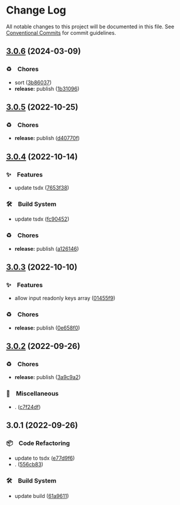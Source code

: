 # Change Log

All notable changes to this project will be documented in this file.
See [Conventional Commits](https://conventionalcommits.org) for commit guidelines.

## [3.0.6](https://github.com/bluelovers/ws-array/compare/sort-object-keys2@3.0.5...sort-object-keys2@3.0.6) (2024-03-09)



### ♻️　Chores

* sort ([3b86037](https://github.com/bluelovers/ws-array/commit/3b86037ba0ce9055b542950bc38a1729b71db770))
* **release:** publish ([1b31096](https://github.com/bluelovers/ws-array/commit/1b31096c7273d86aff3c6bb15ff77717c6804439))



## [3.0.5](https://github.com/bluelovers/ws-array/compare/sort-object-keys2@3.0.4...sort-object-keys2@3.0.5) (2022-10-25)



### ♻️　Chores

* **release:** publish ([d40770f](https://github.com/bluelovers/ws-array/commit/d40770fe72fe5df69986a0fbedcd5ad708941eca))



## [3.0.4](https://github.com/bluelovers/ws-array/compare/sort-object-keys2@3.0.3...sort-object-keys2@3.0.4) (2022-10-14)



### ✨　Features

* update tsdx ([7653f38](https://github.com/bluelovers/ws-array/commit/7653f38e8081f8e7b1b439583f770eca64cef6e3))


### 🛠　Build System

* update tsdx ([fc90452](https://github.com/bluelovers/ws-array/commit/fc904528d3cd8a494b7b8f3beb6dce018e10e4b2))


### ♻️　Chores

* **release:** publish ([a126146](https://github.com/bluelovers/ws-array/commit/a126146ba0ea0c593a2b314b7bac235a893335ed))



## [3.0.3](https://github.com/bluelovers/ws-array/compare/sort-object-keys2@3.0.2...sort-object-keys2@3.0.3) (2022-10-10)



### ✨　Features

* allow input readonly keys array ([01455f9](https://github.com/bluelovers/ws-array/commit/01455f9eb3e7ac84930e19a205083eabd928e24a))


### ♻️　Chores

* **release:** publish ([0e658f0](https://github.com/bluelovers/ws-array/commit/0e658f03f6c5a067f1290866ec943b6a4d21f73b))



## [3.0.2](https://github.com/bluelovers/ws-array/compare/sort-object-keys2@3.0.1...sort-object-keys2@3.0.2) (2022-09-26)



### ♻️　Chores

* **release:** publish ([3a9c9a2](https://github.com/bluelovers/ws-array/commit/3a9c9a226e6b9d89a4edeeb431e6fe6df1598671))


### 🔖　Miscellaneous

* . ([c7f24df](https://github.com/bluelovers/ws-array/commit/c7f24dffc867f36fdb75f618fb3bebee05fa645c))



## 3.0.1 (2022-09-26)



### 📦　Code Refactoring

* update to tsdx ([e77d9f6](https://github.com/bluelovers/ws-array/commit/e77d9f66acc24c9fb970ad6fef1e258d258ef32b))
* . ([556cb83](https://github.com/bluelovers/ws-array/commit/556cb8381c293db33aa2f3a6212f41d5623a9cec))


### 🛠　Build System

* update build ([61a9611](https://github.com/bluelovers/ws-array/commit/61a9611a37b94abeaf48adb4b296c9e39560d494))
